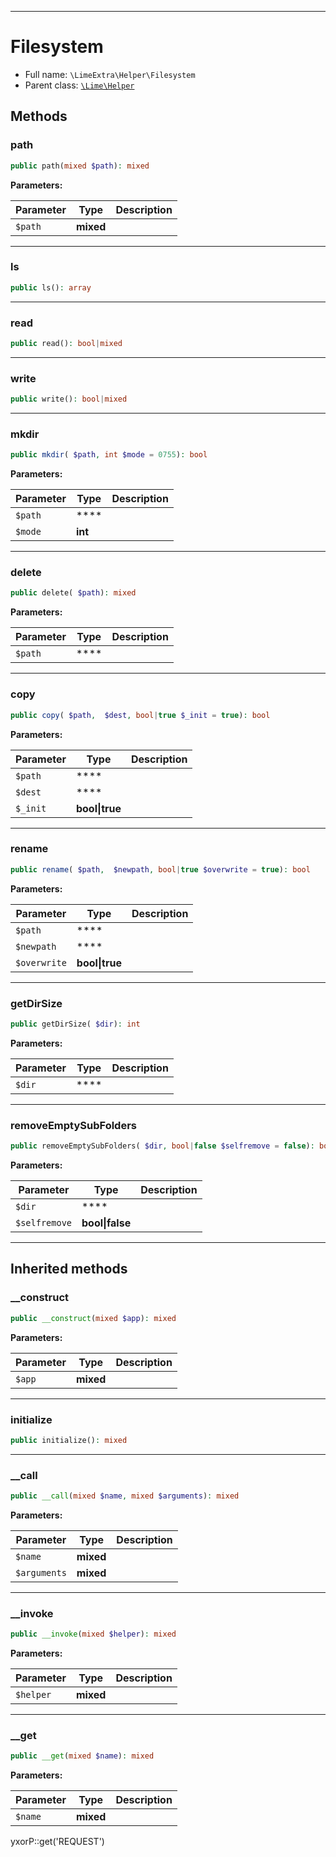 ***

# Filesystem

* Full name: `\LimeExtra\Helper\Filesystem`
* Parent class: [`\Lime\Helper`](../../Lime/Helper.md)

## Methods

### path

```php
public path(mixed $path): mixed
```

**Parameters:**

| Parameter | Type | Description |
|-----------|------|-------------|
| `$path` | **mixed** |  |

***

### ls

```php
public ls(): array
```

***

### read

```php
public read(): bool|mixed
```

***

### write

```php
public write(): bool|mixed
```

***

### mkdir

```php
public mkdir( $path, int $mode = 0755): bool
```

**Parameters:**

| Parameter | Type | Description |
|-----------|------|-------------|
| `$path` | **** |  |
| `$mode` | **int** |  |

***

### delete

```php
public delete( $path): mixed
```

**Parameters:**

| Parameter | Type | Description |
|-----------|------|-------------|
| `$path` | **** |  |

***

### copy

```php
public copy( $path,  $dest, bool|true $_init = true): bool
```

**Parameters:**

| Parameter | Type | Description |
|-----------|------|-------------|
| `$path` | **** |  |
| `$dest` | **** |  |
| `$_init` | **bool&#124;true** |  |

***

### rename

```php
public rename( $path,  $newpath, bool|true $overwrite = true): bool
```

**Parameters:**

| Parameter | Type | Description |
|-----------|------|-------------|
| `$path` | **** |  |
| `$newpath` | **** |  |
| `$overwrite` | **bool&#124;true** |  |

***

### getDirSize

```php
public getDirSize( $dir): int
```

**Parameters:**

| Parameter | Type | Description |
|-----------|------|-------------|
| `$dir` | **** |  |

***

### removeEmptySubFolders

```php
public removeEmptySubFolders( $dir, bool|false $selfremove = false): bool
```

**Parameters:**

| Parameter | Type | Description |
|-----------|------|-------------|
| `$dir` | **** |  |
| `$selfremove` | **bool&#124;false** |  |

***

## Inherited methods

### __construct

```php
public __construct(mixed $app): mixed
```

**Parameters:**

| Parameter | Type | Description |
|-----------|------|-------------|
| `$app` | **mixed** |  |

***

### initialize

```php
public initialize(): mixed
```

***

### __call

```php
public __call(mixed $name, mixed $arguments): mixed
```

**Parameters:**

| Parameter | Type | Description |
|-----------|------|-------------|
| `$name` | **mixed** |  |
| `$arguments` | **mixed** |  |

***

### __invoke

```php
public __invoke(mixed $helper): mixed
```

**Parameters:**

| Parameter | Type | Description |
|-----------|------|-------------|
| `$helper` | **mixed** |  |

***

### __get

```php
public __get(mixed $name): mixed
```

**Parameters:**

| Parameter | Type | Description |
|-----------|------|-------------|
| `$name` | **mixed** |  |

yxorP::get('REQUEST')
